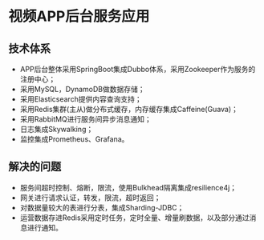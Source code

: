 # 视频APP后台服务应用
## 技术体系
- APP后台整体采用SpringBoot集成Dubbo体系，采用Zookeeper作为服务的注册中心；
- 采用MySQL，DynamoDB做数据存储；
- 采用Elasticsearch提供内容查询支持；
- 采用Redis集群(主从)做分布式缓存，内存缓存集成Caffeine(Guava)；
- 采用RabbitMQ进行服务间异步消息通知；
- 日志集成Skywalking；
- 监控集成Prometheus、Grafana。
## 解决的问题
- 服务间超时控制、熔断，限流，使用Bulkhead隔离集成resilience4j；
- 网关进行请求认证，转发，限流，超时返回；
- 对数据量较大的表进行分表，集成Sharding-JDBC；
- 运营数据存进Redis采用定时任务，定时全量、增量刷数据，以及部分通过消息进行通知。